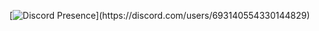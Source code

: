 [![Discord Presence]([https://lanyard-profile-readme.vercel.app/api/693140554330144829?hideDiscrim=true](https://lanyard.kyrie25.me/api/693140554330144829decoration=true&useDisplayName=true&animationDuration=2s&waveColor=3256a8&imgStyle=square&imgBorderRadius=16px&bg=DD272700&idleMessage=github.com/wondexz))](https://discord.com/users/693140554330144829)
